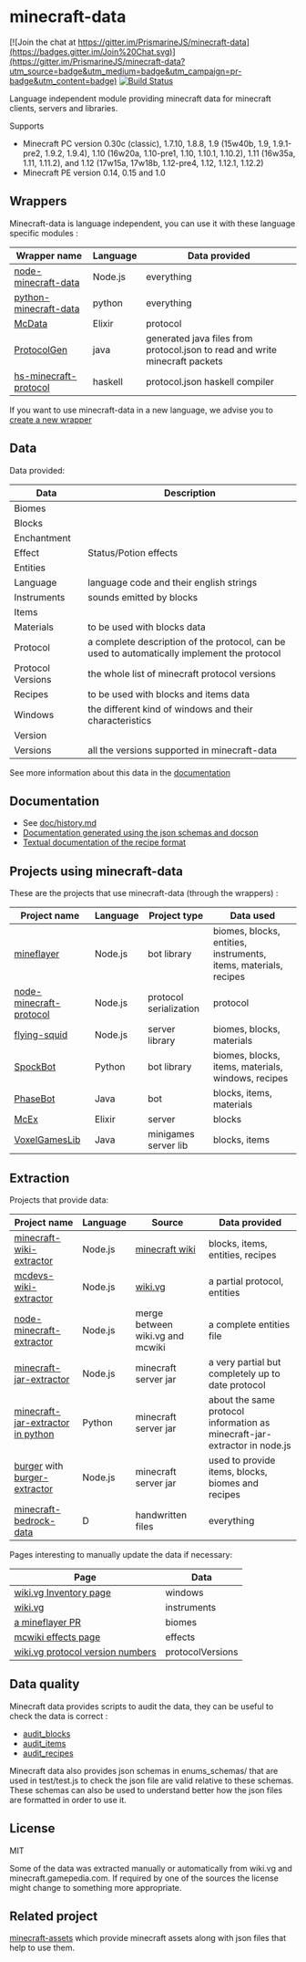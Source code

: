 # minecraft-data

[![Join the chat at https://gitter.im/PrismarineJS/minecraft-data](https://badges.gitter.im/Join%20Chat.svg)](https://gitter.im/PrismarineJS/minecraft-data?utm_source=badge&utm_medium=badge&utm_campaign=pr-badge&utm_content=badge)
[![Build Status](https://circleci.com/gh/PrismarineJS/minecraft-data/tree/master.svg?style=shield)](https://circleci.com/gh/PrismarineJS/minecraft-data/tree/master)

Language independent module providing minecraft data for minecraft clients, servers and libraries.

Supports
* Minecraft PC version 0.30c (classic), 1.7.10, 1.8.8, 1.9 (15w40b, 1.9, 1.9.1-pre2, 1.9.2, 1.9.4),
 1.10 (16w20a, 1.10-pre1, 1.10, 1.10.1, 1.10.2), 1.11 (16w35a, 1.11, 1.11.2), and 1.12 (17w15a, 17w18b, 1.12-pre4, 1.12, 1.12.1, 1.12.2)
* Minecraft PE version 0.14, 0.15 and 1.0

## Wrappers

Minecraft-data is language independent, you can use it with these language specific modules :

| Wrapper name | Language | Data provided |
| --- | --- | --- |
| [node-minecraft-data](https://github.com/PrismarineJS/node-minecraft-data) | Node.js | everything |
| [python-minecraft-data](https://github.com/SpockBotMC/python-minecraft-data) | python | everything |
| [McData](https://github.com/McEx/McData) | Elixir | protocol |
| [ProtocolGen](https://github.com/Johni0702/ProtocolGen) | java | generated java files from protocol.json to read and write minecraft packets |
| [hs-minecraft-protocol](https://github.com/oldmanmike/hs-minecraft-protocol) | haskell | protocol.json haskell compiler |

If you want to use minecraft-data in a new language, we advise you to [create a new wrapper](doc/make-a-new-wrapper.md)

## Data

Data provided:

| Data | Description |
| --- | --- |
| Biomes | |
| Blocks |  |
| Enchantment | |
| Effect | Status/Potion effects |
| Entities | |
| Language | language code and their english strings |
| Instruments | sounds emitted by blocks |
| Items |  |
| Materials | to be used with blocks data |
| Protocol | a complete description of the protocol, can be used to automatically implement the protocol |
| Protocol Versions | the whole list of minecraft protocol versions |
| Recipes |to be used with blocks and items data |
| Windows | the different kind of windows and their characteristics |
| Version | |
| Versions | all the versions supported in minecraft-data |

See more information about this data in the [documentation](http://prismarinejs.github.io/minecraft-data/)

## Documentation

 * See [doc/history.md](doc/history.md)
 * [Documentation generated using the json schemas and docson](http://prismarinejs.github.io/minecraft-data)
 * [Textual documentation of the recipe format](doc/recipes.md)

## Projects using minecraft-data

These are the projects that use minecraft-data (through the wrappers) :

| Project name | Language | Project type | Data used |
| --- | --- | --- | --- |
| [mineflayer](https://github.com/PrismarineJS/mineflayer) | Node.js | bot library | biomes, blocks, entities, instruments, items, materials, recipes |
| [node-minecraft-protocol](https://github.com/PrismarineJS/node-minecraft-protocol) | Node.js | protocol serialization | protocol |
| [flying-squid](https://github.com/PrismarineJS/flying-squid) | Node.js | server library | biomes, blocks, materials |
| [SpockBot](https://github.com/SpockBotMC/SpockBot) | Python | bot library | biomes, blocks, items, materials, windows, recipes |
| [PhaseBot](https://github.com/phase/PhaseBot) | Java | bot | blocks, items, materials |
| [McEx](https://github.com/hansihe/McEx) | Elixir | server | blocks |
| [VoxelGamesLib](https://github.com/MiniDigger/VoxelGamesLib) | Java | minigames server lib | blocks, items |

## Extraction

Projects that provide data:

| Project name | Language | Source | Data provided |
| --- | --- | --- | --- |
| [minecraft-wiki-extractor](https://github.com/PrismarineJS/minecraft-wiki-extractor) | Node.js | [minecraft wiki](http://minecraft.gamepedia.com/Minecraft_Wiki) | blocks, items, entities, recipes |
| [mcdevs-wiki-extractor](https://github.com/PrismarineJS/mcdevs-wiki-extractor) | Node.js | [wiki.vg](http://wiki.vg/Protocol) | a partial protocol, entities |
| [node-minecraft-extractor](https://github.com/PrismarineJS/node-minecraft-extractor) | Node.js | merge between wiki.vg and mcwiki | a complete entities file |
| [minecraft-jar-extractor](https://github.com/PrismarineJS/minecraft-jar-extractor) | Node.js | minecraft server jar | a very partial but completely up to date protocol |
| [minecraft-jar-extractor in python](https://github.com/pangeacake/minecraft-jar-extractor) | Python | minecraft server jar | about the same protocol information as minecraft-jar-extractor in node.js |
| [burger](https://github.com/mcdevs/Burger) with [burger-extractor](https://github.com/PrismarineJS/burger-extractor) | Node.js | minecraft server jar | used to provide items, blocks, biomes and recipes |
| [minecraft-bedrock-data](https://github.com/mhsjlw/minecraft-bedrock-data) | D | handwritten files | everything


Pages interesting to manually update the data if necessary:

| Page | Data |
| ---- | ---- |
| [wiki.vg Inventory page](http://wiki.vg/Inventory) | windows |
| [wiki.vg](http://wiki.vg/Block_Actions) | instruments |
| [a mineflayer PR](https://github.com/PrismarineJS/mineflayer/pull/197) | biomes |
| [mcwiki effects page](http://minecraft.gamepedia.com/Status_effect) | effects |
| [wiki.vg protocol version numbers](http://wiki.vg/Protocol_version_numbers) | protocolVersions |

## Data quality

Minecraft data provides scripts to audit the data, they can be useful to check the data is correct :

 * [audit_blocks](tools/js/test/audit_blocks.js)
 * [audit_items](tools/js/test/audit_items.js)
 * [audit_recipes](tools/js/test/audit_recipes.js)

Minecraft data also provides json schemas in enums_schemas/ that are used in
test/test.js to check the json file are valid relative to these schemas.
These schemas can also be used to understand better how the json files are
formatted in order to use it.

## License

MIT

Some of the data was extracted manually or automatically from wiki.vg and minecraft.gamepedia.com.
If required by one of the sources the license might change to something more appropriate.

## Related project

[minecraft-assets](https://github.com/rom1504/minecraft-assets) which provide minecraft assets along with json files that help to use them.
